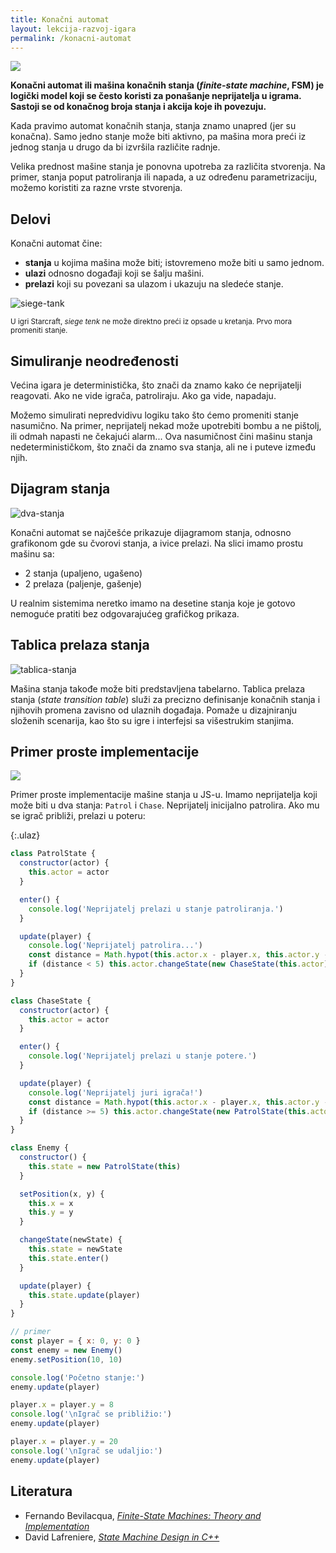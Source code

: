 ```yaml
---
title: Konačni automat
layout: lekcija-razvoj-igara
permalink: /konacni-automat
---
```


![](/images/razvoj-igara/fsm_enemy_brain.png)

**Konačni automat ili mašina konačnih stanja (*finite-state machine*, FSM) je logički model koji se često koristi za ponašanje neprijatelja u igrama. Sastoji se od konačnog broja stanja i akcija koje ih povezuju.**

Kada pravimo automat konačnih stanja, stanja znamo unapred (jer su konačna). Samo jedno stanje može biti aktivno, pa mašina mora preći iz jednog stanja u drugo da bi izvršila različite radnje.

Velika prednost mašine stanja je ponovna upotreba za različita stvorenja. Na primer, stanja poput patroliranja ili napada, a uz određenu parametrizaciju, možemo koristiti za razne vrste stvorenja.

## Delovi

Konačni automat čine:
- **stanja** u kojima mašina može biti; istovremeno može biti u samo jednom.
- **ulazi** odnosno događaji koji se šalju mašini.
- **prelazi** koji su povezani sa ulazom i ukazuju na sledeće stanje.

![siege-tank](/images/razvoj-igara/siege-tank.jpg)

<small>U igri Starcraft, *siege tenk* ne može direktno preći iz opsade u kretanja. Prvo mora promeniti stanje.</small>

## Simuliranje neodređenosti

Većina igara je deterministička, što znači da znamo kako će neprijatelji reagovati. Ako ne vide igrača, patroliraju. Ako ga vide, napadaju. 

Možemo simulirati nepredvidivu logiku tako što ćemo promeniti stanje nasumično. Na primer, neprijatelj nekad može upotrebiti bombu a ne pištolj, ili odmah napasti ne čekajući alarm... Ova nasumičnost čini mašinu stanja nedeterminističkom, što znači da znamo sva stanja, ali ne i puteve između njih.

## Dijagram stanja

![dva-stanja](/images/razvoj-igara/dva-stanja.jpeg)

Konačni automat se najčešće prikazuje dijagramom stanja, odnosno grafikonom gde su čvorovi stanja, a ivice prelazi. Na slici imamo prostu mašinu sa:
- 2 stanja (upaljeno, ugašeno)
- 2 prelaza (paljenje, gašenje)

U realnim sistemima neretko imamo na desetine stanja koje je gotovo nemoguće pratiti bez odgovarajućeg grafičkog prikaza.

## Tablica prelaza stanja

![tablica-stanja](/images/razvoj-igara/tablica-stanja.png)

Mašina stanja takođe može biti predstavljena tabelarno. Tablica prelaza stanja (*state transition table*) služi za precizno definisanje konačnih stanja i njihovih promena zavisno od ulaznih događaja. Pomaže u dizajniranju složenih scenarija, kao što su igre i interfejsi sa višestrukim stanjima.

## Primer proste implementacije

![](/images/koncepti/oop/Basic-States.webp)

Primer proste implementacije mašine stanja u JS-u. Imamo neprijatelja koji može biti u dva stanja: `Patrol` i `Chase`. Neprijatelj inicijalno patrolira. Ako mu se igrač približi, prelazi u poteru:

{:.ulaz}
```js
class PatrolState {
  constructor(actor) {
    this.actor = actor
  }

  enter() {
    console.log('Neprijatelj prelazi u stanje patroliranja.')
  }

  update(player) {
    console.log('Neprijatelj patrolira...')
    const distance = Math.hypot(this.actor.x - player.x, this.actor.y - player.y)
    if (distance < 5) this.actor.changeState(new ChaseState(this.actor))
  }
}

class ChaseState {
  constructor(actor) {
    this.actor = actor
  }

  enter() {
    console.log('Neprijatelj prelazi u stanje potere.')
  }

  update(player) {
    console.log('Neprijatelj juri igrača!')
    const distance = Math.hypot(this.actor.x - player.x, this.actor.y - player.y)
    if (distance >= 5) this.actor.changeState(new PatrolState(this.actor))
  }
}

class Enemy {
  constructor() {
    this.state = new PatrolState(this)
  }

  setPosition(x, y) {
    this.x = x
    this.y = y
  }

  changeState(newState) {
    this.state = newState
    this.state.enter()
  }

  update(player) {
    this.state.update(player)
  }
}

// primer
const player = { x: 0, y: 0 }
const enemy = new Enemy()
enemy.setPosition(10, 10)

console.log('Početno stanje:')
enemy.update(player)

player.x = player.y = 8
console.log('\nIgrač se približio:')
enemy.update(player)

player.x = player.y = 20
console.log('\nIgrač se udaljio:')
enemy.update(player)
```

## Literatura

- Fernando Bevilacqua, [*Finite-State Machines: Theory and Implementation*](https://code.tutsplus.com/finite-state-machines-theory-and-implementation--gamedev-11867t)
- David Lafreniere, [*State Machine Design in C++*](https://www.drdobbs.com/cpp/state-machine-design-in-c/184401236)
